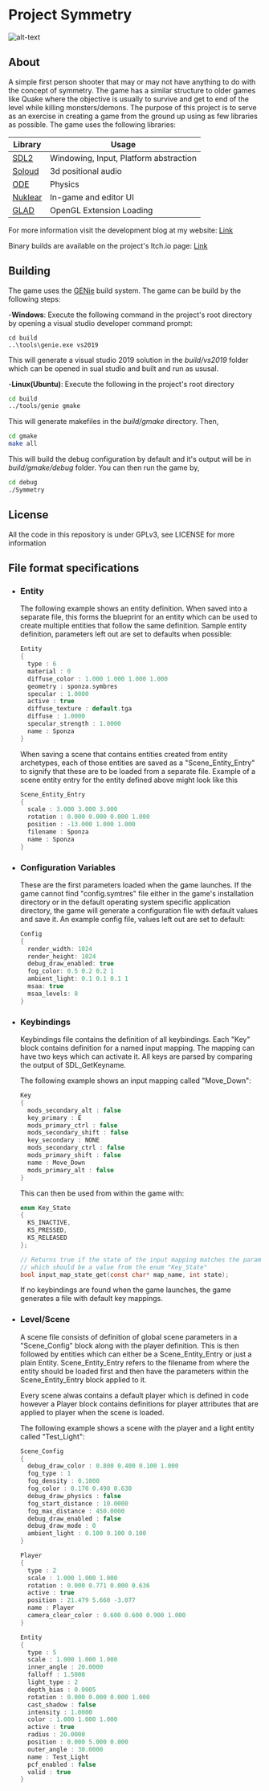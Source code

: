 # Project Symmetry

![alt-text](screenshots/project_symmetry.jpg "Project Symmetry")

## About

A simple first person shooter that may or may not have anything to do with the concept of symmetry.
The game has a similar structure to older games like Quake where the objective is usually to survive and get to end of the level while killing monsters/demons.
The purpose of this project is to serve as an exercise in creating a game from the ground up using as few libraries as possible. The game uses the following 
libraries:

| Library                                      | Usage                                   |
| ---------------------------------------------| --------------------------------------- |
| [SDL2](https://www.libsdl.org/)              | Windowing, Input, Platform abstraction  |
| [Soloud](http://sol.gfxile.net/soloud/)      | 3d positional audio                     |
| [ODE](http://ode.org/)                       | Physics                                 |
| [Nuklear](https://github.com/vurtun/nuklear) | In-game and editor UI                   |
| [GLAD](https://github.com/dav1dde/glad-web)  | OpenGL Extension Loading                |

For more information visit the development blog at my website: [Link](http://shariqshah.com/tags/project-symmetry/)

Binary builds are available on the project's Itch.io page: [Link](https://bluerriq.itch.io/symmetry)
## Building

The game uses the [GENie](https://github.com/bkaradzic/GENie) build system. The game can be build by the following steps:

-**Windows**: Execute the following command in the project's root directory by opening a visual studio developer command prompt:

  ```shell
  cd build
  ..\tools\genie.exe vs2019
  ```

This will generate a visual studio 2019 solution in the *build/vs2019* folder which can be opened in sual studio and built and run as ususal.

-**Linux(Ubuntu)**: Execute the following in the project's root directory

  ```bash
  cd build
  ../tools/genie gmake
  ```

  This will generate makefiles in the *build/gmake* directory. Then,

  ```bash
  cd gmake
  make all
  ```

  This will build the debug configuration by default and it's output will be in *build/gmake/debug* folder. You can then run the game by,

  ```bash
  cd debug
  ./Symmetry
  ```

## License

All the code in this repository is under GPLv3, see LICENSE for more information

## File format specifications

- ### Entity
  The following example shows an entity definition. When saved into a separate file, this forms the blueprint for 
  an entity which can be used to create multiple entities that follow the same definition.
  Sample entity definition, parameters left out are set to defaults when possible:

  ```C
  Entity
  {
  	type : 6
  	material : 0
  	diffuse_color : 1.000 1.000 1.000 1.000
  	geometry : sponza.symbres
  	specular : 1.0000
  	active : true
  	diffuse_texture : default.tga
  	diffuse : 1.0000
  	specular_strength : 1.0000
  	name : Sponza
  }

  ```
  When saving a scene that contains entities created from entity archetypes, each of those entities are saved as a "Scene_Entity_Entry"
  to signify that these are to be loaded from a separate file. Example of a scene entity entry for the entity defined above might 
  look like this 

  ```C
  Scene_Entity_Entry
  {
  	scale : 3.000 3.000 3.000
  	rotation : 0.000 0.000 0.000 1.000
  	position : -13.000 1.000 1.000
  	filename : Sponza
  	name : Sponza
  }
  ```

- ### Configuration Variables 

  These are the first parameters loaded when the game launches. If the game cannot find "config.symtres" file either in the game's installation directory or in the default operating system specific application directory, the game will generate a configuration file with default values and save it. An example config file, values left out are set to default:

  ```C
  Config
  {
    render_width: 1024
    render_height: 1024
    debug_draw_enabled: true
    fog_color: 0.5 0.2 0.2 1
    ambient_light: 0.1 0.1 0.1 1
    msaa: true
    msaa_levels: 8
  }
  ```

- ### Keybindings

  Keybindings file contains the definition of all keybindings. Each "Key" block contains definition for 
  a named input mapping. The mapping can have two keys which can activate it. All keys are parsed by comparing the output of SDL_GetKeyname.

  The following example shows an input mapping called "Move_Down":

  ```C
  Key
  {
  	mods_secondary_alt : false
  	key_primary : E
  	mods_primary_ctrl : false
  	mods_secondary_shift : false
  	key_secondary : NONE
  	mods_secondary_ctrl : false
  	mods_primary_shift : false
  	name : Move_Down
  	mods_primary_alt : false
  }
  ```
  This can then be used from within the game with:

  ```C
  enum Key_State
  {
  	KS_INACTIVE,
  	KS_PRESSED,
  	KS_RELEASED
  };

  // Returns true if the state of the input mapping matches the parameter 'state'
  // which should be a value from the enum "Key_State"
  bool input_map_state_get(const char* map_name, int state);
  ```
  If no keybindings are found when the game launches, the game generates a file with default key mappings.

- ### Level/Scene

  A scene file consists of definition of global scene parameters in a "Scene_Config" block along with the player definition. 
  This is then followed by entities which can either be a Scene_Entity_Entry or just a plain Entity. 
  Scene_Entity_Entry refers to the filename from where the entity should be loaded first and then have the parameters
  within the Scene_Entity_Entry block applied to it. 

  Every scene alwas contains a default player which is defined in code however a Player block contains definitions
  for player attributes that are applied to player when the scene is loaded.

  The following example shows a scene with the player and a light entity called "Test_Light":

  ```C
  Scene_Config
  {
  	debug_draw_color : 0.800 0.400 0.100 1.000
  	fog_type : 1
  	fog_density : 0.1000
  	fog_color : 0.170 0.490 0.630
  	debug_draw_physics : false
  	fog_start_distance : 10.0000
  	fog_max_distance : 450.0000
  	debug_draw_enabled : false
  	debug_draw_mode : 0
  	ambient_light : 0.100 0.100 0.100
  }

  Player
  {
  	type : 2
  	scale : 1.000 1.000 1.000
  	rotation : 0.000 0.771 0.000 0.636
  	active : true
  	position : 21.479 5.660 -3.077
  	name : Player
  	camera_clear_color : 0.600 0.600 0.900 1.000
  }
  
  Entity
  {
  	type : 5
  	scale : 1.000 1.000 1.000
  	inner_angle : 20.0000
  	falloff : 1.5000
  	light_type : 2
  	depth_bias : 0.0005
  	rotation : 0.000 0.000 0.000 1.000
  	cast_shadow : false
  	intensity : 1.0000
  	color : 1.000 1.000 1.000
  	active : true
  	radius : 20.0000
  	position : 0.000 5.000 0.000
  	outer_angle : 30.0000
  	name : Test_Light
  	pcf_enabled : false
  	valid : true
  }
  ```


